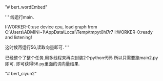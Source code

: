 "# bert_wordEmbed" 


'''
线运行main.

I:WORKER-0:use device cpu, load graph from C:\Users\ADMINI~1\AppData\Local\Temp\tmpyt0hl7r7
I:WORKER-0:ready and listening!

这时候再运行56,读取向量即可.
'''

已经整个了整个任务,用多线程来再次封装2个python代码
所以只需要跑main2.py即可. 即可获得56.py里面的词向量结果.


"# bert_ciyun2" 
